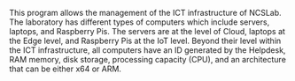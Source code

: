 This program allows the management of the ICT infrastructure of NCSLab. 
The laboratory has different types of computers which include servers, laptops, and Raspberry Pis. The servers are at the level of
Cloud, laptops at the Edge level, and Raspberry Pis at the IoT level.
Beyond their level within the ICT infrastructure, all computers have an ID generated by the Helpdesk, RAM memory, disk storage, processing capacity (CPU), and an architecture that can be either x64 or ARM. 

